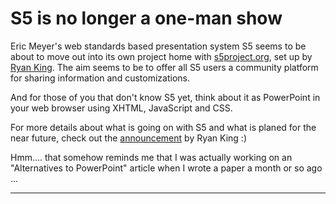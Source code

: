 # S5 is no longer a one-man show

Eric Meyer's web standards based presentation system S5 seems to be about to move out into its own project home with [s5project.org](http://s5project.org), set up by [Ryan King](http://theryanking.com/). The aim seems to be to offer all S5 users a community platform for sharing information and customizations. 

And for those of you that don't know S5 yet, think about it as PowerPoint in your web browser using XHTML, JavaScript and CSS.

For more details about what is going on with S5 and what is planed for the near future, check out the [announcement](http://s5project.org/news/2006/07/annoucing-s5projectorg.html#comments) by Ryan King :)

Hmm.... that somehow reminds me that I was actually working on an "Alternatives to PowerPoint" article when I wrote a paper a month or so ago ...

-------------------------------

